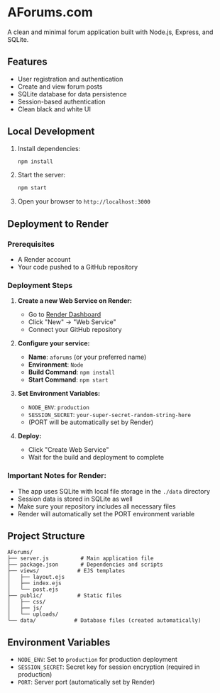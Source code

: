 # AForums.com

A clean and minimal forum application built with Node.js, Express, and SQLite.

## Features
- User registration and authentication
- Create and view forum posts
- SQLite database for data persistence
- Session-based authentication
- Clean black and white UI

## Local Development

1. Install dependencies:
   ```bash
   npm install
   ```

2. Start the server:
   ```bash
   npm start
   ```

3. Open your browser to `http://localhost:3000`

## Deployment to Render

### Prerequisites
- A Render account
- Your code pushed to a GitHub repository

### Deployment Steps

1. **Create a new Web Service on Render:**
   - Go to [Render Dashboard](https://dashboard.render.com/)
   - Click "New" → "Web Service"
   - Connect your GitHub repository

2. **Configure your service:**
   - **Name**: `aforums` (or your preferred name)
   - **Environment**: `Node`
   - **Build Command**: `npm install`
   - **Start Command**: `npm start`

3. **Set Environment Variables:**
   - `NODE_ENV`: `production`
   - `SESSION_SECRET`: `your-super-secret-random-string-here`
   - (PORT will be automatically set by Render)

4. **Deploy:**
   - Click "Create Web Service"
   - Wait for the build and deployment to complete

### Important Notes for Render:
- The app uses SQLite with local file storage in the `./data` directory
- Session data is stored in SQLite as well
- Make sure your repository includes all necessary files
- Render will automatically set the PORT environment variable

## Project Structure
```
AForums/
├── server.js          # Main application file
├── package.json       # Dependencies and scripts
├── views/            # EJS templates
│   ├── layout.ejs
│   ├── index.ejs
│   └── post.ejs
├── public/           # Static files
│   ├── css/
│   ├── js/
│   └── uploads/
└── data/            # Database files (created automatically)
```

## Environment Variables
- `NODE_ENV`: Set to `production` for production deployment
- `SESSION_SECRET`: Secret key for session encryption (required in production)
- `PORT`: Server port (automatically set by Render)
